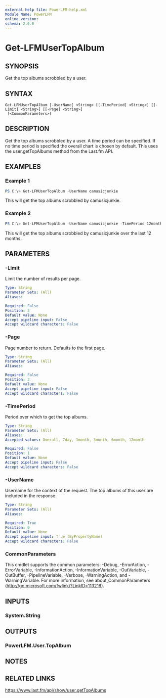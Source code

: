 ```yaml
---
external help file: PowerLFM-help.xml
Module Name: PowerLFM
online version:
schema: 2.0.0
---
```


# Get-LFMUserTopAlbum

## SYNOPSIS
Get the top albums scrobbled by a user.

## SYNTAX

```
Get-LFMUserTopAlbum [-UserName] <String> [[-TimePeriod] <String>] [[-Limit] <String>] [[-Page] <String>]
 [<CommonParameters>]
```

## DESCRIPTION
Get the top albums scrobbled by a user. A time period can be specified. If no time period is specified the overall chart is chosen by default. This uses the user.getTopAlbums method from the Last.fm API.

## EXAMPLES

### Example 1
```powershell
PS C:\> Get-LFMUserTopAlbum -UserName camusicjunkie
```

This will get the top albums scrobbled by camusicjunkie.

### Example 2
```powershell
PS C:\> Get-LFMUserTopAlbum -UserName camusicjunkie -TimePeriod 12month
```

This will get the top albums scrobbled by camusicjunkie over the last 12 months.

## PARAMETERS

### -Limit
Limit the number of results per page.

```yaml
Type: String
Parameter Sets: (All)
Aliases:

Required: False
Position: 2
Default value: None
Accept pipeline input: False
Accept wildcard characters: False
```

### -Page
Page number to return. Defaults to the first page.

```yaml
Type: String
Parameter Sets: (All)
Aliases:

Required: False
Position: 3
Default value: None
Accept pipeline input: False
Accept wildcard characters: False
```

### -TimePeriod
Period over which to get the top albums.

```yaml
Type: String
Parameter Sets: (All)
Aliases:
Accepted values: Overall, 7day, 1month, 3month, 6month, 12month

Required: False
Position: 1
Default value: None
Accept pipeline input: False
Accept wildcard characters: False
```

### -UserName
Username for the context of the request. The top albums of this user are included in the response.

```yaml
Type: String
Parameter Sets: (All)
Aliases:

Required: True
Position: 0
Default value: None
Accept pipeline input: True (ByPropertyName)
Accept wildcard characters: False
```

### CommonParameters
This cmdlet supports the common parameters: -Debug, -ErrorAction, -ErrorVariable, -InformationAction, -InformationVariable, -OutVariable, -OutBuffer, -PipelineVariable, -Verbose, -WarningAction, and -WarningVariable.
For more information, see about_CommonParameters (http://go.microsoft.com/fwlink/?LinkID=113216).

## INPUTS

### System.String

## OUTPUTS

### PowerLFM.User.TopAlbum

## NOTES

## RELATED LINKS

https://www.last.fm/api/show/user.getTopAlbums
